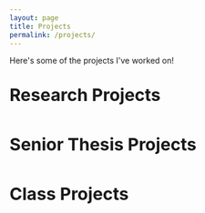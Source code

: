 ```yaml
---
layout: page
title: Projects
permalink: /projects/
---
```


<div>Here's some of the projects I've worked on! </div>
<br>
<br>
<div style="font-size:30px; font-weight: bold;">Research Projects</div> <br>
<br>
<br>
<div style="font-size:30px; font-weight: bold;">Senior Thesis Projects</div> <br>
<br>
<br>
<div style="font-size:30px; font-weight: bold;">Class Projects</div> <br>
<br>
<br>
